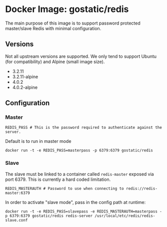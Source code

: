 # Docker Image: gostatic/redis

The main purpose of this image is to support password protected master/slave Redis with minimal configuration.

## Versions

Not all upstream versions are supported. We only tend to support Ubuntu (for compatibility) and Alpine (small image size).

- 3.2.11
- 3.2.11-alpine
- 4.0.2
- 4.0.2-alpine


## Configuration

### Master

```
REDIS_PASS # This is the password required to authenticate against the server.
```

Default is to run in master mode

```
docker run -t -e REDIS_PASS=masterpass -p 6379:6379 gostatic/redis
```

### Slave

The slave must be linked to a container called `redis-master` exposed via port
6379. This is currently a hard coded limitation.

```
REDIS_MASTERAUTH # Password to use when connecting to redis://redis-master:6379
```

In order to activate "slave mode", pass in the config path at runtime:

```
docker run -t -e REDIS_PASS=slavepass -e REDIS_MASTERAUTH=masterpass -p 6379:6379 gostatic/redis redis-server /usr/local/etc/redis/redis-slave.conf
```
